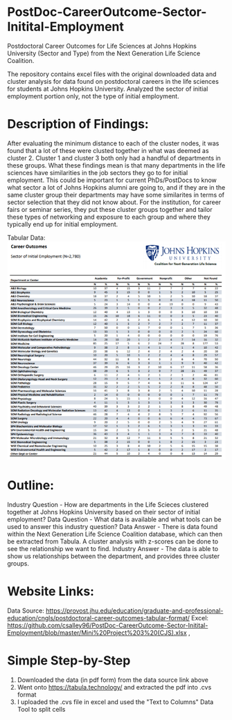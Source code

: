 # PostDoc-CareerOutcome-Sector-Initital-Employment
Postdoctoral Career Outcomes for Life Sciences at Johns Hopkins University (Sector and Type) from the Next Generation Life Science Coalition. 

The repository contains excel files with the original downloaded data and cluster analysis for data found on postdoctoral careers in the life sciences for students at Johns Hopkins University. Analyzed the sector of initial employment portion only, not the type of initial employment. 

# Description of Findings: 
After evaluating the minimum distance to each of the cluster nodes, it was found that a lot of these were clusted together in what was deemed as cluster 2. Cluster 1 and cluster 3 both only had a handful of departments in these groups. What these findings mean is that many departments in the life sciences have similarities in the job sectors they go to for initial employment. This could be important for current PhDs/PostDocs to know what sector a lot of Johns Hopkins alumni are going to, and if they are in the same cluster group their departments may have some similarites in terms of sector selection that they did not know about. For the institution, for career fairs or seminar series, they put these cluster groups together and tailor these types of networking and exposure to each group and where they typically end up for initial employment. 

Tabular Data:
![](Career%20Outcomes.PNG) 
# Outline: 
Industry Question - How are departments in the Life Scieces clustered together at Johns Hopkins University based on their sector of initial employment?
Data Question - What data is available and what tools can be used to answer this industry question?
Data Answer - There is data found within the Next Generation Life Science Coalition database, which can then be extracted from Tabula. A cluster analysis with z-scores can be done to see the relationship we want to find. 
Industry Answer - The data is able to show us relationships between the department, and provides three cluster groups. 
# Website Links:
Data Source: https://provost.jhu.edu/education/graduate-and-professional-education/cngls/postdoctoral-career-outcomes-tabular-format/
Excel: https://github.com/csalley96/PostDoc-CareerOutcome-Sector-Initital-Employment/blob/master/Mini%20Project%203%20(CJS).xlsx , 
# Simple Step-by-Step
1) Downloaded the data (in pdf form) from the data source link above
2) Went onto https://tabula.technology/ and extracted the pdf into .cvs format 
3) I uploaded the .cvs file in excel and used the "Text to Columns" Data Tool to split cells 
